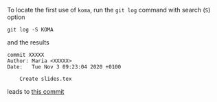 To locate the first use of `koma`, run the `git log` command with search (`S`) option

```
git log -S KOMA
```

and the results

```
commit XXXXX
Author: Maria <XXXXX>
Date:   Tue Nov 3 09:23:04 2020 +0100

    Create slides.tex
```

leads to [this commit](https://github.com/mariabnd/miscellaneous/commit/bb822416192a163fc83d0d8726f094a1767e135e)
